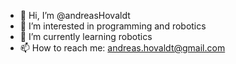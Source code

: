 - 👋 Hi, I’m @andreasHovaldt
- 👀 I’m interested in programming and robotics
- 🌱 I’m currently learning robotics
- 📫 How to reach me: andreas.hovaldt@gmail.com

<!---
andreasHovaldt/andreasHovaldt is a ✨ special ✨ repository because its `README.md` (this file) appears on your GitHub profile.
You can click the Preview link to take a look at your changes.
--->

